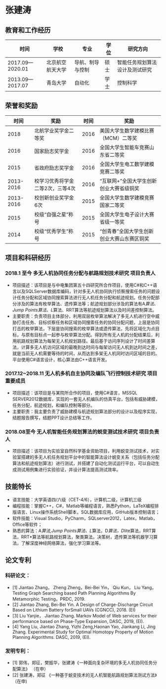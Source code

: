# 张建涛  
## 教育和工作经历

  时间      | 学校        | 专业         | 学位          | 研究方向         
 -----------  | ------------ |  ------------  | ------------ |  --------------- 
 2017.09—2020.01  | 北京航空航天大学 | 导航、制导与控制   | 硕士   | 智能任务规划算法设计及测试研究   
 2013.09—2017.07  |   青岛大学  | 自动化  |学士   |控制科学   
## 荣誉和奖励

时间    | 奖励    | 时间    |  奖励    
 ---------------| ------------  | --------------  |-----------------
  2018  |	北航学业奖学金二等奖    |	2016     |	美国大学生数学建模比赛（MCM）二等奖      
 2016  |	国家励志奖学金   |  2016  |	全国大学生智能车竞赛山东省二等奖    
  2015  |	省政府励志奖学金    |	2016      |	全国大学生电工数学建模竞赛二等奖      
  2013-2016  |	校学习优秀将学金二等2次，三等4次  |	2016   | 	“互联网+”全国大学生创新创业大赛省级铜奖  
  2013-2016  |	校创新创业奖学金6次     |	2015    |	全国大学生数学建模竞赛国家二等奖     
  2015     |	校级“自强之星”称号     |	2015      |	全国大学生电子设计大赛省级一等奖       
 2014     |	校级“优秀学生”称号       |	2015    |	“创青春”全国大学生创新创业大赛山东赛区铜奖     
## 项目和科研经历
### 2018.1 至今 多无人机协同任务分配与航路规划技术研究 项目负责人
- 项目描述：该项目是与中电集团第五十四研究所合作项目，使用C#和C++语言以及SQLServer数据库编码，针对多无人机协同执行侦察搜索任务的问题设计任务分配和区域协同搜索算法进行无人机任务分配和航迹规划。任务分配部分涉及的算法有枚举算法、遗传算法等；航迹规划部分涉及的算法有A*算法、Jump Points算法、L*算法、RRT算法等航迹规划算法以及时间差控制算法。
- 主要职责：负责项目主体部分，利用双层枚举算法解决了多无人机进行空中威胁打击任务、目标侦察任务和区域协同搜索任务的协同分配问题，上层是协同打击的枚举算法，下层是协同搜索的枚举算法或遗传算法，先将区域化为点目标，与原有目标点一起参与枚举算法分配。得到所有无人机的分配结果后，利用航路规划算法为每架无人机规划路径。最后基于访问序列设计了时间差算法，计算多无人机访问区域的最晚到达时间与每架访问无人机到达时间之差，就是当前无人机需要等待的时间，从而达到多架无人机同时访问区域的目的。平台使用C#语言设计，核心算法由C++语言开发。
### 2017.12~2018.11 无人机多机自主协同及编队飞行控制技术研究 项目重要成员
- 项目描述：该项目是与某院所合作的项目，使用C#语言，MSSQL SERVER2012数据库，实现的一套无人机编队的仿真平台，包括有威胁建模，任务分配，航迹规划，和编队控制等部分。
- 主要职责：我主要负责了威胁建模与航迹规划算法部分的设计以及程序实现，结题报告撰写，结题PPT设计总结等工作。
### 2018.08至今 无人机智能任务规划算法的蜕变测试技术研究 项目负责人
- 项目描述：该项目为实验室自然科学基金资助项目，利用蜕变测试技术，对实验室搭建的多无人机任务规划平台中的智能算法设计蜕变关系（包括任务分配算法和航迹规划算法）进行测试，并搭建了自动化测试运行平台，可以自动生成测试用例集进行实验验证，并设计算法提高测试效率。
## 技能特长
- 语言技能：大学英语四/六级（CET-4/6），计算机二级，计算机三级
-	编程技能：掌握C++，C#，Matlab等编程语言，熟悉Python，LaTeX编程排版语言、Linux操作系统Shell脚本，SQL数据库应用，GitHub版本控制语言；
-	软件技能：Visual Studio，PyCharm，SQLserver2012，Latex，Matlab，Office等软件；
-	熟悉的算法：A*算法,Jump Points算法、L*算法，D*算法，D*lite算法，RRT算法，RRT*算法等航路规划算法，聚类算法，决策树，遗传算法等机器学习算法，了解深度神经网络算法，强化学习算法等。
## 论文专利
### 科研论文：
- [1]	Jiantao Zhang， Zheng Zheng，Bei-Bei Yin， Qiu Kun， Liu Yang， Testing Graph Searching based Path Planning Algorithms By Metamorphic Testing，PRDC, 2019.
- [2]	Jiantao Zhang, Bei-Bei Yin. A Design of Charge-Discharge Circuit Based on Lithium Battery forSmall UAVs (CGNCC), 2018. (EI)
- [3]	Liu Yanjie， Jiantao Zhang. Markov Model of Web services for their performance based on Phase-Type Expansion, DASC, 2019, (EI).
- [4]	Yang Liu, Jiantao Zhang, Yizhi Zeng,Haonan Yao, Jiankang Li, Jing Zhang. Experimental Study for Optimal Homotopy Property of Motion Planning Algorithms. DASC, 2019, (EI).
### 发明专利：
- [1]	郭伟，郑征，樊振华，张建涛《一种面向复杂环境的多无人机协同任务分配算法》 （在申）
- [2]	张建涛，郑征 《一种基于蜕变技术的无人机智能航路规划算法测试方法》（在申)
